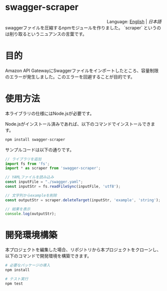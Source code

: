 # swagger-scraper
<div style="text-align:right">Language: <a href="README.md">English</a> | <i>日本語</i></div>
swaggerファイルを圧縮するnpmモジュールを作りました。 `scraper` というのは削り取るというニュアンスの言葉です。



# 目的

Amazon API GatewayにSwaggerファイルをインポートしたところ、容量制限のエラーが発生しました。このエラーを回避することが目的です。



# 使用方法

本ライブラリの仕様にはNode.jsが必要です。

Node.jsがインストール済みであれば、以下のコマンドでインストールできます。

```bash
npm install swagger-scraper
```

サンプルコードは以下の通りです。

```javascript
// ライブラリを追加
import fs from 'fs';
import * as scraper from 'swagger-scraper';

// YAMLファイルを読み込み
const inputFile = "./swagger.yaml";
const inputStr = fs.readFileSync(inputFile, 'utf8');

// 文字列からexampleを削除
const outputStr = scraper.deleteTarget(inputStr, 'example', 'string');

// 結果を表示
console.log(outputStr);
```



# 開発環境構築

本プロジェクトを編集した場合、リポジトリから本プロジェクトをクローンし、以下のコマンドで開発環境を構築できます。

```bash
# 必要なパッケージの導入
npm install

# テスト実行
npm test
```

